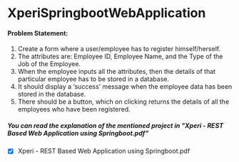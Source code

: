 # XperiSpringbootWebApplication

#### Problem Statement: 

1.	Create a form where a user/employee has to register himself/herself.
2.	The attributes are: Employee ID, Employee Name, and the Type of the Job of the Employee.
3.	When the employee inputs all the attributes, then the details of that particular employee has to be stored in a database.
4.	It should display a ‘success’ message when the employee data has been stored in the database.
5.	There should be a button, which on clicking returns the details of all the employees who have been registered.

##### You can read the explanation of the mentioned project in "Xperi - REST Based Web Application using Springboot.pdf"
- [x] Xperi - REST Based Web Application using Springboot.pdf

